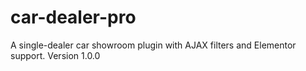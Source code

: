# car-dealer-pro
 A single-dealer car showroom plugin with AJAX filters and Elementor support. Version 1.0.0
